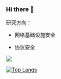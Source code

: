 ### Hi there 👋

研究方向：

* 网络基础设施安全

* 协议安全

![](https://github-readme-stats.vercel.app/api?username=zhenghaodong&show_icons=true&hide_title=false)


[![Top Langs](https://github-readme-stats.vercel.app/api/top-langs/?username=zhenghaodong&hide=css,html)]()
